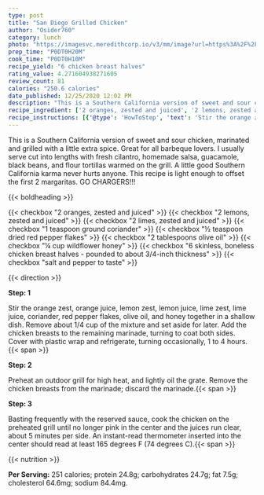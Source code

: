 ```yaml
---
type: post
title: "San Diego Grilled Chicken"
author: "Osider760"
category: lunch
photo: "https://imagesvc.meredithcorp.io/v3/mm/image?url=https%3A%2F%2Fimages.media-allrecipes.com%2Fuserphotos%2F620268.jpg"
prep_time: "P0DT0H20M"
cook_time: "P0DT0H10M"
recipe_yield: "6 chicken breast halves"
rating_value: 4.271604938271605
review_count: 81
calories: "250.6 calories"
date_published: 12/25/2020 12:02 PM
description: "This is a Southern California version of sweet and sour chicken, marinated and grilled with a little extra spice. Great for all barbeque lovers. I usually serve cut into lengths with fresh cilantro, homemade salsa, guacamole, black beans, and flour tortillas warmed on the grill. A little good Southern California karma never hurts anyone. This recipe is light enough to offset the first 2 margaritas. GO CHARGERS!!!"
recipe_ingredient: ['2 oranges, zested and juiced', '2 lemons, zested and juiced', '2 limes, zested and juiced', '1 teaspoon ground coriander', '½ teaspoon dried red pepper flakes', '2 tablespoons olive oil', '¼ cup wildflower honey', '6 skinless, boneless chicken breast halves - pounded to about 3/4-inch thickness', 'salt and pepper to taste']
recipe_instructions: [{'@type': 'HowToStep', 'text': 'Stir the orange zest, orange juice, lemon zest, lemon juice, lime zest, lime juice, coriander, red pepper flakes, olive oil, and honey together in a shallow dish. Remove about 1/4 cup of the mixture and set aside for later. Add the chicken breasts to the remaining marinade, turning to coat both sides. Cover with plastic wrap and refrigerate, turning occasionally, 1 to 4 hours.\n'}, {'@type': 'HowToStep', 'text': 'Preheat an outdoor grill for high heat, and lightly oil the grate. Remove the chicken breasts from the marinade; discard the marinade.\n'}, {'@type': 'HowToStep', 'text': 'Basting frequently with the reserved sauce, cook the chicken on the preheated grill until no longer pink in the center and the juices run clear, about 5 minutes per side. An instant-read thermometer inserted into the center should read at least 165 degrees F (74 degrees C).\n'}]
---
```


This is a Southern California version of sweet and sour chicken, marinated and grilled with a little extra spice. Great for all barbeque lovers. I usually serve cut into lengths with fresh cilantro, homemade salsa, guacamole, black beans, and flour tortillas warmed on the grill. A little good Southern California karma never hurts anyone. This recipe is light enough to offset the first 2 margaritas. GO CHARGERS!!! 

{{< boldheading >}}

{{< checkbox "2  oranges, zested and juiced" >}}
{{< checkbox "2  lemons, zested and juiced" >}}
{{< checkbox "2  limes, zested and juiced" >}}
{{< checkbox "1 teaspoon ground coriander" >}}
{{< checkbox "½ teaspoon dried red pepper flakes" >}}
{{< checkbox "2 tablespoons olive oil" >}}
{{< checkbox "¼ cup wildflower honey" >}}
{{< checkbox "6  skinless, boneless chicken breast halves - pounded to about 3/4-inch thickness" >}}
{{< checkbox "salt and pepper to taste" >}}


{{< direction >}}

**Step: 1**

Stir the orange zest, orange juice, lemon zest, lemon juice, lime zest, lime juice, coriander, red pepper flakes, olive oil, and honey together in a shallow dish. Remove about 1/4 cup of the mixture and set aside for later. Add the chicken breasts to the remaining marinade, turning to coat both sides. Cover with plastic wrap and refrigerate, turning occasionally, 1 to 4 hours.{{< span >}}

**Step: 2**

Preheat an outdoor grill for high heat, and lightly oil the grate. Remove the chicken breasts from the marinade; discard the marinade.{{< span >}}

**Step: 3**

Basting frequently with the reserved sauce, cook the chicken on the preheated grill until no longer pink in the center and the juices run clear, about 5 minutes per side. An instant-read thermometer inserted into the center should read at least 165 degrees F (74 degrees C).{{< span >}}

{{< nutrition >}}

**Per Serving:** 251 calories; protein 24.8g; carbohydrates 24.7g; fat 7.5g; cholesterol 64.6mg; sodium 84.4mg.